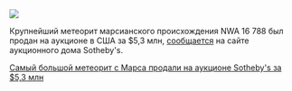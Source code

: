 <!--2025-07-17 12:17:11-->
<div class="yb">
  <div class="rss habr"><img src="https://habrastorage.org/getpro/habr/upload_files/51a/7db/6cd/51a7db6cd86632001d6bd7fb006a1a5b.png" /><p>Крупнейший метеорит марсианского происхождения NWA 16&nbsp;788&nbsp;был продан на&nbsp;аукционе в&nbsp;США за $5,3&nbsp;млн, <a href="https://www.sothebys.com/en/buy/auction/2025/natural-history-2/martian-meteorite-nwa-16788" rel="noopener noreferrer nofollow">сообщается</a> на&nbsp;сайте аукционного дома Sotheby's. </p> <a... <p class="titl"><a href="https://habr.com/ru/news/928656/?utm_source=habrahabr&utm_medium=rss&utm_campaign=928656">Самый большой метеорит с Марса продали на аукционе Sotheby's за $5,3 млн</a></p></div>
</div>
